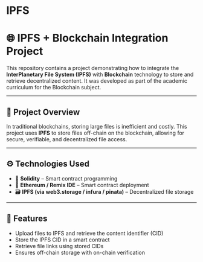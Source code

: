 # IPFS
# 🌐 IPFS + Blockchain Integration Project

This repository contains a project demonstrating how to integrate the **InterPlanetary File System (IPFS)** with **Blockchain** technology to store and retrieve decentralized content. It was developed as part of the academic curriculum for the Blockchain subject.

---

## 📌 Project Overview

In traditional blockchains, storing large files is inefficient and costly. This project uses **IPFS** to store files off-chain on the blockchain, allowing for secure, verifiable, and decentralized file access.

---

## ⚙️ Technologies Used

- 🔗 **Solidity** – Smart contract programming
- 🧠 **Ethereum / Remix IDE** – Smart contract deployment
- 🗃️ **IPFS (via web3.storage / infura / pinata)** – Decentralized file storage

---

## 🧪 Features

- Upload files to IPFS and retrieve the content identifier (CID)
- Store the IPFS CID in a smart contract
- Retrieve file links using stored CIDs
- Ensures off-chain storage with on-chain verification

